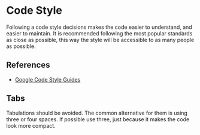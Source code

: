 # Code Style

Following a code style decisions makes the code easier to understand, and easier to maintain. It is recommended following the most popular standards as close as possible, this way the style will be accessible to as many people as possible.

## References

- [Google Code Style Guides][google_style]

## Tabs

Tabulations should be avoided. The common alternative for them is using three or four spaces. If possible use three, just because it makes the code look more compact.

[google_style]: https://google.github.io/styleguide/
